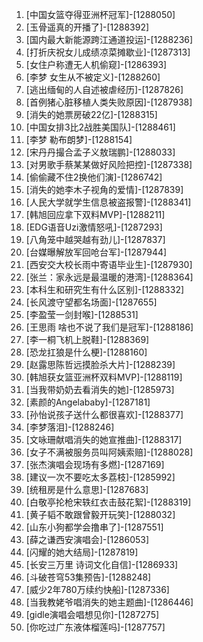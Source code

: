 
1. [中国女篮夺得亚洲杯冠军]-[1288050]
1. [玉骨遥真的开播了]-[1288392]
1. [国内最大新能源跨江通道投运]-[1288236]
1. [打折庆祝女儿成绩凉菜摊歇业]-[1287313]
1. [女住户称遭无人机偷窥]-[1286393]
1. [李梦 女生从不被定义]-[1288260]
1. [逃出缅甸的人自述被虐经历]-[1287826]
1. [首例猪心脏移植人类失败原因]-[1287938]
1. [消失的她票房破22亿]-[1288315]
1. [中国女排3比2战胜美国队]-[1288461]
1. [李梦 勒布朗梦]-[1288154]
1. [宋丹丹撮合孟子义敖瑞鹏]-[1288033]
1. [对男歌手蔡某某做好风险把控]-[1287338]
1. [偷偷藏不住2换他们演]-[1286742]
1. [消失的她李木子视角的爱情]-[1287839]
1. [人民大学就学生信息被盗报警]-[1288341]
1. [韩旭回应拿下双料MVP]-[1288211]
1. [EDG语音Uzi激情怒吼]-[1287293]
1. [八角笼中越哭越有劲儿]-[1287837]
1. [台媒曝解放军回呛台军]-[1287944]
1. [西安交大校长雨中寄语毕业生]-[1287930]
1. [张兰：家永远是最温暖的港湾]-[1288364]
1. [本科生和研究生有什么区别]-[1288332]
1. [长风渡守望都名场面]-[1287655]
1. [李盈莹一剑封喉]-[1288531]
1. [王思雨 啥也不说了我们是冠军]-[1288186]
1. [李一桐飞机上脱鞋]-[1288369]
1. [恐龙扛狼是什么梗]-[1288160]
1. [赵露思陈哲远摸脸杀大片]-[1288239]
1. [韩旭获女篮亚洲杯双料MVP]-[1288119]
1. [当我带奶奶去看消失的她]-[1285973]
1. [素颜的Angelababy]-[1287181]
1. [孙怡说孩子送什么都很喜欢]-[1288377]
1. [李梦落泪]-[1288246]
1. [文咏珊献唱消失的她宣推曲]-[1288317]
1. [女子不满被服务员叫阿姨索赔]-[1288028]
1. [张杰演唱会现场有多燃]-[1287169]
1. [建议一次不要吃太多荔枝]-[1285992]
1. [统租房是什么意思]-[1287683]
1. [白敬亭抡枪宋轶红衣击鼓花絮]-[1288319]
1. [黄子韬不敢跟曾毅开玩笑]-[1288032]
1. [山东小狗都学会撸串了]-[1287551]
1. [薛之谦西安演唱会]-[1286053]
1. [闪耀的她大结局]-[1287819]
1. [长安三万里 诗词文化自信]-[1286933]
1. [斗破苍穹53集预告]-[1288248]
1. [威少2年780万续约快船]-[1287336]
1. [当我教姥爷唱消失的她主题曲]-[1286446]
1. [gidle演唱会唱想见你]-[1287275]
1. [你吃过广东液体榴莲吗]-[1287757]